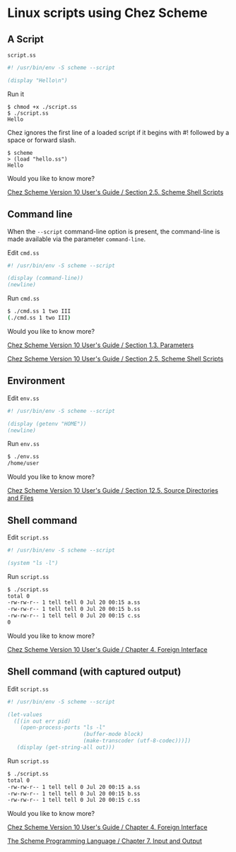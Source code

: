 # Linux scripts using Chez Scheme

## A Script

`script.ss`

```scheme
#! /usr/bin/env -S scheme --script

(display "Hello\n")
```

Run it

```
$ chmod +x ./script.ss
$ ./script.ss
Hello
```

Chez ignores the first line of a loaded script if it begins with #! followed by a space or forward slash.

```
$ scheme
> (load "hello.ss")
Hello
```

Would you like to know more?

[Chez Scheme Version 10 User's Guide / Section 2.5. Scheme Shell Scripts ](https://cisco.github.io/ChezScheme/csug10.1.0/use.html#./use:h5)

## Command line

When the `--script` command-line option is present, the command-line is made available via the parameter `command-line`.

Edit `cmd.ss`

```scheme
#! /usr/bin/env -S scheme --script

(display (command-line))
(newline)
```

Run `cmd.ss`

```bash
$ ./cmd.ss 1 two III
(./cmd.ss 1 two III)
```


Would you like to know more?

[ Chez Scheme Version 10 User's Guide / Section 1.3. Parameters](https://cisco.github.io/ChezScheme/csug10.1.0/intro.html#./intro:h3)

[Chez Scheme Version 10 User's Guide / Section 2.5. Scheme Shell Scripts](https://cisco.github.io/ChezScheme/csug10.1.0/use.html#./use:h5)

## Environment

Edit `env.ss`

```scheme
#! /usr/bin/env -S scheme --script

(display (getenv "HOME"))
(newline)
```

Run `env.ss`

```bash
$ ./env.ss
/home/user
```

Would you like to know more?

[Chez Scheme Version 10 User's Guide / Section 12.5. Source Directories and Files](https://cisco.github.io/ChezScheme/csug/system.html#./system:h15)

## Shell command

Edit `script.ss`

```scheme
#! /usr/bin/env -S scheme --script

(system "ls -l")
```
Run `script.ss`

```bash
$ ./script.ss
total 0
-rw-rw-r-- 1 tell tell 0 Jul 20 00:15 a.ss
-rw-rw-r-- 1 tell tell 0 Jul 20 00:15 b.ss
-rw-rw-r-- 1 tell tell 0 Jul 20 00:15 c.ss
0
```

Would you like to know more?

[Chez Scheme Version 10 User's Guide / Chapter 4. Foreign Interface](https://cisco.github.io/ChezScheme/csug9.5/foreign.html)

## Shell command (with captured output)

Edit `script.ss`

```scheme
#! /usr/bin/env -S scheme --script

(let-values 
  ([(in out err pid) 
    (open-process-ports "ls -l"
                        (buffer-mode block)
                        (make-transcoder (utf-8-codec)))])
   (display (get-string-all out)))
```

Run `script.ss`

```bash
$ ./script.ss
total 0
-rw-rw-r-- 1 tell tell 0 Jul 20 00:15 a.ss
-rw-rw-r-- 1 tell tell 0 Jul 20 00:15 b.ss
-rw-rw-r-- 1 tell tell 0 Jul 20 00:15 c.ss
```

Would you like to know more?

[Chez Scheme Version 10 User's Guide / Chapter 4. Foreign Interface](https://cisco.github.io/ChezScheme/csug9.5/foreign.html)

[The Scheme Programming Language / Chapter 7. Input and Output](https://www.scheme.com/tspl4/io.html#./io:h0)

